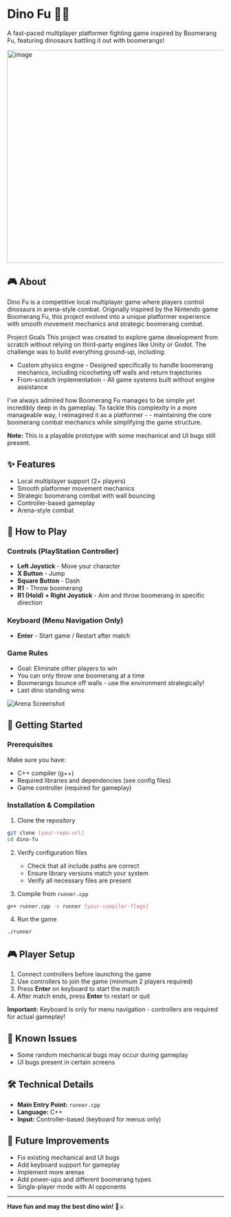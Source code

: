 # Dino Fu 🦖🥊

A fast-paced multiplayer platformer fighting game inspired by Boomerang Fu, featuring dinosaurs battling it out with boomerangs!

<img width="771" height="496" alt="image" src="https://github.com/user-attachments/assets/6985d783-d8f0-4931-b86d-e88fe0db66fc" />

## 🎮 About

Dino Fu is a competitive local multiplayer game where players control dinosaurs in arena-style combat. Originally inspired by the Nintendo game Boomerang Fu, this project evolved into a unique platformer experience with smooth movement mechanics and strategic boomerang combat.

Project Goals
This project was created to explore game development from scratch without relying on third-party engines like Unity or Godot. The challenge was to build everything ground-up, including:
- Custom physics engine - Designed specifically to handle boomerang mechanics, including ricocheting off walls and return trajectories
- From-scratch implementation - All game systems built without engine assistance
  
I've always admired how Boomerang Fu manages to be simple yet incredibly deep in its gameplay. To tackle this complexity in a more manageable way, I reimagined it as a platformer - - maintaining the core boomerang combat mechanics while simplifying the game structure.

**Note:** This is a playable prototype with some mechanical and UI bugs still present.

## ✨ Features

- Local multiplayer support (2+ players)
- Smooth platformer movement mechanics
- Strategic boomerang combat with wall bouncing
- Controller-based gameplay
- Arena-style combat

## 🎯 How to Play

### Controls (PlayStation Controller)

- **Left Joystick** - Move your character
- **X Button** - Jump
- **Square Button** - Dash
- **R1** - Throw boomerang
- **R1 (Hold) + Right Joystick** - Aim and throw boomerang in specific direction

### Keyboard (Menu Navigation Only)
- **Enter** - Start game / Restart after match

### Game Rules

- Goal: Eliminate other players to win
- You can only throw one boomerang at a time
- Boomerangs bounce off walls - use the environment strategically!
- Last dino standing wins

![Arena Screenshot](placeholder-arena.png)

## 🚀 Getting Started

### Prerequisites

Make sure you have:
- C++ compiler (g++)
- Required libraries and dependencies (see config files)
- Game controller (required for gameplay)

### Installation & Compilation

1. Clone the repository
```bash
git clone [your-repo-url]
cd dino-fu
```

2. Verify configuration files
   - Check that all include paths are correct
   - Ensure library versions match your system
   - Verify all necessary files are present

3. Compile from `runner.cpp`
```bash
g++ runner.cpp -o runner [your-compiler-flags]
```

4. Run the game
```bash
./runner
```

## 🎮 Player Setup

1. Connect controllers before launching the game
2. Use controllers to join the game (minimum 2 players required)
3. Press **Enter** on keyboard to start the match
4. After match ends, press **Enter** to restart or quit

**Important:** Keyboard is only for menu navigation - controllers are required for actual gameplay!

## 🐛 Known Issues

- Some random mechanical bugs may occur during gameplay
- UI bugs present in certain screens

## 🛠️ Technical Details

- **Main Entry Point:** `runner.cpp`
- **Language:** C++
- **Input:** Controller-based (keyboard for menus only)

## 📝 Future Improvements

- Fix existing mechanical and UI bugs
- Add keyboard support for gameplay
- Implement more arenas
- Add power-ups and different boomerang types
- Single-player mode with AI opponents
---

**Have fun and may the best dino win!** 🦖⚔️
